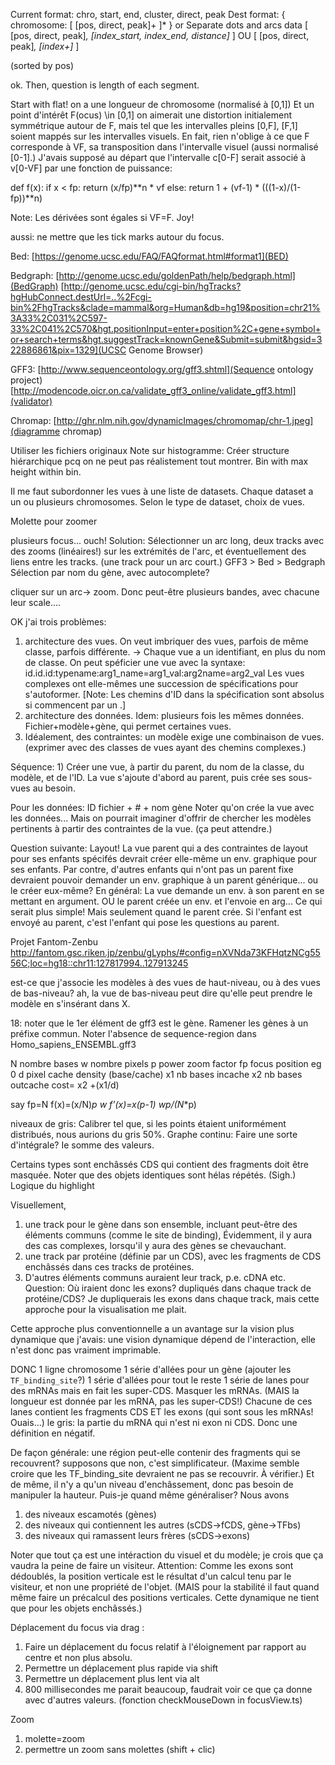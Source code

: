 Current format:
	chro, start, end, cluster, direct, peak
Dest format:
{ chromosome:
  [ [pos, direct, peak]+ ]*
}
or
Separate dots and arcs data
  [ [pos, direct, peak]*, [index_start, index_end, distance]* ]
  OU
  [ [pos, direct, peak]*, [index+]* ]

(sorted by pos)

ok. Then, question is length of each segment.

Start with flat!
on a une longueur de chromosome (normalisé à [0,1])
Et un point d'intérêt F(ocus) \in [0,1]
on aimerait une distortion initialement symmétrique autour de F, mais tel que les intervalles pleins [0,F], [F,1] soient mappés sur les intervalles visuels. En fait, rien n'oblige à ce que F corresponde à VF, sa transposition dans l'intervalle visuel (aussi normalisé [0-1].)
J'avais supposé au départ que l'intervalle c[0-F] serait associé à v[0-VF] par une fonction de puissance:

def f(x):
    if x < fp:
        return (x/fp)**n * vf
    else:
        return 1 + (vf-1) * (((1-x)/(1-fp))**n)

Note: Les dérivées sont égales si VF=F. Joy!

aussi:
ne mettre que les tick marks autour du focus.


Bed:
[https://genome.ucsc.edu/FAQ/FAQformat.html#format1](BED)

Bedgraph:
[http://genome.ucsc.edu/goldenPath/help/bedgraph.html](BedGraph)
[http://genome.ucsc.edu/cgi-bin/hgTracks?hgHubConnect.destUrl=..%2Fcgi-bin%2FhgTracks&clade=mammal&org=Human&db=hg19&position=chr21%3A33%2C031%2C597-33%2C041%2C570&hgt.positionInput=enter+position%2C+gene+symbol+or+search+terms&hgt.suggestTrack=knownGene&Submit=submit&hgsid=322886861&pix=1329](UCSC Genome Browser)

GFF3:
[http://www.sequenceontology.org/gff3.shtml](Sequence ontology project)
[http://modencode.oicr.on.ca/validate_gff3_online/validate_gff3.html](validator)

Chromap:
[http://ghr.nlm.nih.gov/dynamicImages/chromomap/chr-1.jpeg](diagramme chromap)

Utiliser les fichiers originaux
Note sur histogramme: Créer structure hiérarchique pcq on ne peut pas réalistement tout montrer. Bin with max height within bin.

Il me faut subordonner les vues à une liste de datasets. Chaque dataset a un ou plusieurs chromosomes. Selon le type de dataset, choix de vues.

Molette pour zoomer

plusieurs focus... ouch!
Solution: Sélectionner un arc long, deux tracks avec des zooms (linéaires!) sur les extrémités de l'arc, et éventuellement des liens entre les tracks.
(une track pour un arc court.)
GFF3 > Bed > Bedgraph
Sélection par nom du gène, avec autocomplete?

cliquer sur un arc-> zoom.
Donc peut-être plusieurs bandes, avec chacune leur scale....

OK j'ai trois problèmes:
1) architecture des vues. On veut imbriquer des vues, parfois de même classe, parfois différente.
-> Chaque vue a un identifiant, en plus du nom de classe. On peut spéficier une vue avec la syntaxe:
  id.id.id:typename:arg1_name=arg1_val:arg2name=arg2_val
Les vues complexes ont elle-mêmes une succession de spécifications pour s'autoformer.
[Note: Les chemins d'ID dans la spécification sont absolus si commencent par un .]
2) architecture des données. Idem: plusieurs fois les mêmes données. Fichier+modèle+gène, qui permet certaines vues.
3) Idéalement, des contraintes: un modèle exige une combinaison de vues. (exprimer avec des classes de vues ayant des chemins complexes.)

Séquence:
	1) Créer une vue, à partir du parent, du nom de la classe, du modèle, et de l'ID.
	La vue s'ajoute d'abord au parent, puis crée ses sous-vues au besoin.

Pour les données: ID fichier + # + nom gène
Noter qu'on crée la vue avec les données... Mais on pourrait imaginer d'offrir de chercher les modèles pertinents à partir des contraintes de la vue. (ça peut attendre.)

Question suivante: Layout!
La vue parent qui a des contraintes de layout pour ses enfants spécifés devrait créer elle-même un env. graphique pour ses enfants.
Par contre, d'autres enfants qui n'ont pas un parent fixe devraient pouvoir demander un env. graphique à un parent générique... ou le créer eux-même?
En général: La vue demande un env. à son parent en se mettant en argument.
OU le parent créée un env. et l'envoie en arg... Ce qui serait plus simple! Mais seulement quand le parent crée. Si l'enfant est envoyé au parent, c'est l'enfant qui pose les questions au parent.

Projet Fantom-Zenbu
http://fantom.gsc.riken.jp/zenbu/gLyphs/#config=nXVNda73KFHqtzNCg5556C;loc=hg18::chr11:127817994..127913245

est-ce que j'associe les modèles à des vues de haut-niveau, ou à des vues de bas-niveau?
ah, la vue de bas-niveau peut dire qu'elle peut prendre le modèle en s'insérant dans X.

18: noter que le 1er élément de gff3 est le gène.
Ramener les gènes à un préfixe commun.
Noter l'absence de sequence-region dans Homo_sapiens_ENSEMBL.gff3


N nombre bases
w nombre pixels
p power zoom factor
fp focus position eg 0
d pixel cache density (base/cache)
x1 nb bases incache
x2 nb bases outcache
cost= x2 +(x1/d)

say fp=N
f(x)=(x/N)**p *w
f'(x)=x**(p-1) *w*p/(N**p)


niveaux de gris:
Calibrer tel que, si les points étaient uniformément distribués, nous aurions du gris 50%.
Graphe continu: Faire une sorte d'intégrale? Ie somme des valeurs.


Certains types sont enchâssés
CDS qui contient des fragments doit être masquée.
Noter que des objets identiques sont hélas répétés. (Sigh.)
Logique du highlight

Visuellement,
1) une track pour le gène dans son ensemble, incluant peut-être des éléments communs (comme le site de binding),
Évidemment, il y aura des cas complexes, lorsqu'il y aura des gènes se chevauchant.
2) une track par protéine (définie par un CDS), avec les fragments de CDS enchâssés dans ces tracks de protéines.
3) D'autres éléments communs auraient leur track, p.e. cDNA etc.
Question: Où iraient donc les exons? dupliqués dans chaque track de protéine/CDS?
Je dupliquerais les exons dans chaque track, mais cette approche pour la visualisation me plait.


Cette approche plus conventionnelle a un avantage sur la vision plus dynamique que j'avais: une vision dynamique dépend de l'interaction, elle n'est donc pas vraiment imprimable.

DONC
1 ligne chromosome
1 série d'allées pour un gène (ajouter les `TF_binding_site`?)
1 série d'allées pour tout le reste
1 série de lanes pour des mRNAs mais en fait les super-CDS. Masquer les mRNAs. (MAIS la longueur est donnée par les mRNA, pas les super-CDS!)
  Chacune de ces lanes contient les fragments CDS ET les exons (qui sont sous les mRNAs! Ouais...)
  le gris: la partie du mRNA qui n'est ni exon ni CDS. Donc une définition en négatif.

De façon générale:
  une région peut-elle contenir des fragments qui se recouvrent?
  supposons que non, c'est simplificateur. (Maxime semble croire que les TF_binding_site devraient ne pas se recouvrir. À vérifier.)
  Et de même, il n'y a qu'un niveau d'enchâssement, donc pas besoin de manipuler la hauteur.
Puis-je quand même généraliser? Nous avons

1. des niveaux escamotés (gènes)
2. des niveaux qui contiennent les autres (sCDS->fCDS, gène->TFbs)
3. des niveaux qui ramassent leurs frères (sCDS->exons)

Noter que tout ça est une intéraction du visuel et du modèle; je crois que ça vaudra la peine de faire un visiteur.
Attention: Comme les exons sont dédoublés, la position verticale est le résultat d'un calcul tenu par le visiteur, et non une propriété de l'objet. (MAIS pour la stabilité il faut quand même faire un précalcul des positions verticales. Cette dynamique ne tient que pour les objets enchâssés.)

Déplacement du focus via drag :
1. Faire un déplacement du focus relatif à l'éloignement par rapport au centre et non plus absolu.
2. Permettre un déplacement plus rapide via shift
3. Permettre un déplacement plus lent via alt
4. 800 millisecondes me parait beaucoup, faudrait voir ce que ça donne avec d'autres valeurs. (fonction checkMouseDown in focusView.ts)

Zoom
1. molette=zoom
2. permettre un zoom sans molettes (shift + clic)
